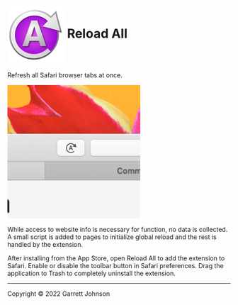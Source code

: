 <h1>
<img src="ReloadAll/Assets.xcassets/AppIcon.appiconset/icon_128x128@2x.png" height="128" width="128" alt="Reload All Icon" align="center" />
Reload All
</h1>

Refresh all Safari browser tabs at once.

<img src="ReloadAll/Assets.xcassets/AppPanel3.imageset/app_panel_3@3x.png" height="300" width="300" alt="Reload All Screenshot" />

While access to website info is necessary for function, no data is collected. A small script is added to pages to initialize global reload and the rest is handled by the extension.

After installing from the App Store, open Reload All to add the extension to Safari. Enable or disable the toolbar button in Safari preferences. Drag the application to Trash to completely uninstall the extension.

-------------------------------------
Copyright &copy; 2022 Garrett Johnson
